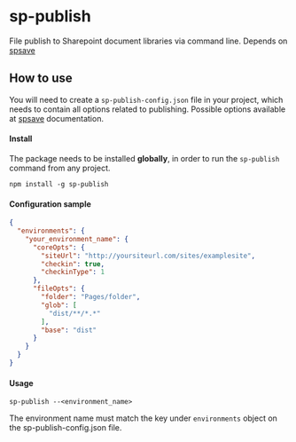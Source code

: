# sp-publish

File publish to Sharepoint document libraries via command line. Depends on [spsave](https://github.com/s-KaiNet/spsave)

## How to use

You will need to create a `sp-publish-config.json` file in your project, which needs to contain all options related to publishing. Possible options available at [spsave](https://github.com/s-KaiNet/spsave) documentation.

#### Install

The package needs to be installed **globally**, in order to run the `sp-publish` command from any project.

    npm install -g sp-publish

#### Configuration sample

```json
{
  "environments": {
    "your_environment_name": {
      "coreOpts": {
        "siteUrl": "http://yoursiteurl.com/sites/examplesite",
        "checkin": true,
        "checkinType": 1
      },
      "fileOpts": {
        "folder": "Pages/folder",
        "glob": [
          "dist/**/*.*"
        ],
        "base": "dist"
      }
    }
  }
}
```

#### Usage

    sp-publish --<environment_name>

The environment name must match the key under `environments` object on the sp-publish-config.json file.
